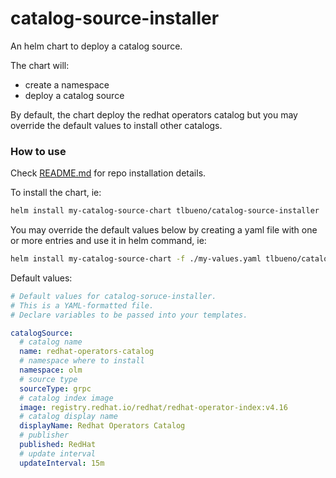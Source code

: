 # catalog-source-installer

An helm chart to deploy a catalog source.

The chart will:
- create a namespace
- deploy a catalog source

By default, the chart deploy the redhat operators catalog but you may override the default values to install other catalogs.

### How to use

Check [README.md](../../README.md) for repo installation details.

To install the chart, ie:
```sh
helm install my-catalog-source-chart tlbueno/catalog-source-installer
```

You may override the default values below by creating a yaml file with one or more entries and use it in helm command, ie:
```sh
helm install my-catalog-source-chart -f ./my-values.yaml tlbueno/catalog-source-installer
```

Default values:
```yaml
# Default values for catalog-soruce-installer.
# This is a YAML-formatted file.
# Declare variables to be passed into your templates.

catalogSource:
  # catalog name
  name: redhat-operators-catalog
  # namespace where to install
  namespace: olm
  # source type
  sourceType: grpc
  # catalog index image
  image: registry.redhat.io/redhat/redhat-operator-index:v4.16
  # catalog display name
  displayName: Redhat Operators Catalog
  # publisher
  published: RedHat
  # update interval
  updateInterval: 15m

```

